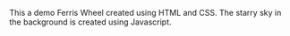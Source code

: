 This a demo Ferris Wheel created using HTML and CSS.
The starry sky in the background is created using Javascript.
